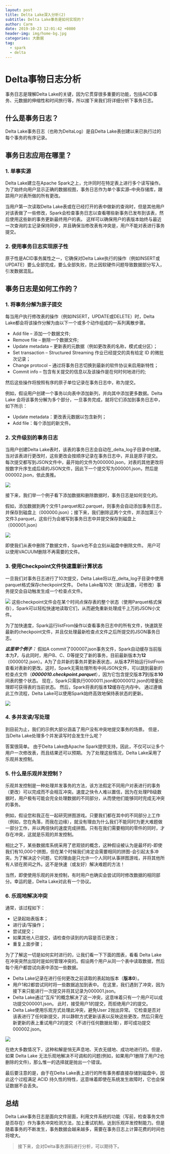 ```yaml
---
layout: post
title: Delta Lake深入分析(2)
subtitle: Delta Lake事务是如何实现的？
author: Carm
date: 2019-10-23 12:01:42 +0800
header-img: img/home-bg.jpg
categories: 大数据
tag:
  - spark
  - delta
---
```

# Delta事物日志分析

事务日志是理解Delta Lake的关键，因为它贯穿很多重要的功能，包括ACID事务、元数据的伸缩性和时间旅行等，所以接下来我们将详细分析下事务日志。

## 什么是事务日志？
Delta Lake事务日志（也称为DeltaLog）是自Delta Lake表创建以来已执行过的每个事务的有序记录。

## 事务日志应用在哪里？

### 1. 单事实源
Delta Lake建立在Apache Spark之上，允许同时在特定表上进行多个读写操作。 为了始终向用户显示正确的数据视图，事务日志作为单个事实源–中央存储库，跟踪用户对表所做的所有更改。


当用户第一次读取Delta Lake表或在已经打开的表中做新的查询时，但是其他用户对该表做了一些修改，Spark会检查事务日志以查看哪些新事务已发布到该表，然后使用这些新的事务更新最终用户的表。 这样可以确保用户的表版本始终与最近一次查询的主记录保持同步，并且确保当修改表有冲突是，用户不能对表进行事务提交。

### 2. 使用事务日志实现原子性
原子性是ACID事务属性之一，它确保对Delta Lake执行的操作（例如INSERT或UPDATE）要么全部完成，要么全部失败，防止因软硬件问题导致数据部分写入，引发数据混乱。

## 事务日志是如何工作的？
### 1. 将事务分解为原子提交
每当用户执行修改表的操作（例如INSERT，UPDATE或DELETE）时，Delta Lake都会将该操作分解为由以下一个或多个动作组成的一系列离散步骤。


- Add file – 添加一个数据文件;
- Remove file – 删除一个数据文件;
- Update metadata – 更新表的元数据（例如更改表的名称，模式或分区）；
- Set transaction – Structured Streaming 作业已经提交的具有给定 ID 的微批次记录；
- Change protocol – 通过将事务日志切换到最新的软件协议来启用新特性；
- Commit info – 包含有关提交的信息以及该操作是在何时何地进行的;


然后这些操作将按照有序的原子单位记录在事务日志中，称为提交。


例如，假设用户创建一个事务以向表中添加新列，并向其中添加更多数据。Delta Lake 会将该事务分解为多个部分，一旦事务完成，就将它们添加到事务日志中，如下所示：
- Update metadata：更改表元数据以包含新列；
- Add file：每个添加的新文件。

### 2. 文件级别的事务日志
当用户创建Delta Lake表时，该表的事务日志会自动在_delta_log子目录中创建。 当对该表进行更改时，这些更改会按顺序记录在事务日志中，并且是原子提交。 每次提交都写到JSON文件中，最开始的文件为000000.json，对表的其他更改将按数字升序生成后续的JSON文件，因此下一个提交写为000001.json，然后是000002.json，依此类推。

![](/img/delta/Delta-transaction1.png)

接下来，我们举一个例子看下添加数据和删除数据时，事务日志是如何变化的。


假如，添加数据到两个文件1.parquet和2.parquet，则事务会自动添加事务日志，并保存到磁盘上（000000.json）；接下来，我们删除这两个文件，并添加第三个文件3.parquet，这些行为会被写到事务日志中并提交保存到磁盘上（000001.json）

![](/img/delta/Delta-transaction2.png)

即使我们从表中删除了数据文件，Spark也不会立刻从磁盘中删除文件。 用户可以使用VACUUM删除不再需要的文件。

### 3. 使用Checkpoint文件快速重新计算状态
一旦我们对事务日志进行了10次提交，Delta Lake将以在_delta_log子目录中使用parquet格式保存checkpoint文件。 Delta Lake每10次（默认配置，可修改）事务提交会自动触发生成一个检查点文件。

![](/img/delta/Delta-checkpoint.png)
这些checkpoint文件会在某个时间点保存表的整个状态（使用Parquet格式保存），Spark可以轻松快速地读取它们，从而避免重新处理成千上万的JSON小文件。


为了加快速度，Spark运行listFrom操作以查看事务日志中的所有文件，快速跳至最新的checkpoint文件，并且仅处理最新检查点文件之后所提交的JSON事务日志。


***这里举个例子：***
假如A commit了000007.json事务文件，Spark自动缓存当前版本为**7**，与此同时，用户B、C、D等提交了新的事务，目前最新版本为**12**（0000012.json）。A为了合并新的事务并更新表状态，从版本**7**开始运行listFrom查看对表新的更改。这时，Spark无需处理所有中间JSON文件，可以跳到最新的检查点文件（***0000010.checkpoint.parquet***），因为它包含提交版本**7**到版本**10**间表的整个状态。 现在，Spark只需执行0000011.json和0000012.json的增量处理即可获得表的当前状态。 然后，Spark将表的版本**12**缓存在内存中。 通过遵循此工作流程，Delta Lake可以使用Spark始终高效地保持表状态的更新。

![](/img/delta/Delta-checkpoint2.png)

### 4. 多并发读/写处理
到目前为止，我们的示例大部分涵盖了用户没有冲突地提交事务的场景。 但是，当Delta Lake处理多个并发读写时会发生什么呢？


答案很简单。 由于Delta Lake由Apache Spark提供支持，因此，不仅可以让多个用户一次修改表，而且结果还可以预期。 为了处理这些情况，Delta Lake采用了乐观并发控制。

### 5. 什么是乐观并发控制？
乐观并发控制是一种处理并发事务的方法，该方法假定不同用户对表进行的事务（更改）可以完成而不会相互冲突。速度之快令人难以置信，因为在处理PB级数据时，用户极有可能会完全处理数据的不同部分，从而使他们能够同时完成无冲突的事务。


例如，假设您和我正在一起研究拼图游戏。只要我们都在其中的不同部分上工作（例如，您在角落，而我在边缘），就没有理由为什么我们不能同时为更大难题做一部分工作，并以两倍快的速度完成拼图。只有在我们需要相同的零件的同时，才存在冲突，这就是乐观的并发控制。


相比之下，某些数据库系统采用了悲观锁的概念，这种假设被认为是最坏的-即使我们有10,000个拼图，但在某个时候我们肯定会需要相同的拼图-会引起太多冲突。为了解决这个问题，它的理由是只允许一个人同时从事拼图游戏，并将其他所有人锁在房间之外。这不是快速（或友好）解决难题的方法！


当然，即使使用乐观的并发控制，有时用户也确实会尝试同时修改数据的相同部分。幸运的是，Delta Lake对此有一个协议。

### 6. 乐观地解决冲突

通常，该过程如下：
- 记录起始表版本；
- 进行读/写操作；
- 尝试提交；
- 如果其他人已提交，请检查你读到的内容是否已更改；
- 重复上面步骤；


为了了解这一切是如何实时进行的，让我们看一下下面的图表，看看 Delta Lake 在冲突突然出现时是如何管理冲突的。假设两个用户从同一个表中读取数据，然后每个用户都尝试向表中添加一些数据。

- Delta Lake记录在进行任何更改之前读取的表起始版本（**版本0**）。
-	用户1和2都尝试同时将一些数据追加到表中。 在这里，我们遇到了冲突，因为接下来只能进行一次提交并将其记录为000001.json。
-	Delta Lake通过“互斥”的概念解决了这一冲突，这意味着只有一个用户可以成功提交000001.json。 此时，接受用户1的提交，而拒绝用户2的提交。
-	Delta Lake使用乐观方式处理此冲突，避免User 2抛出异常。 它检查是否对该表进行了任何新提交，并以静默方式更新该表以反映这些更改，然后只需在新更新的表上重试用户2的提交（不进行任何数据处理），即可成功提交000002.json。

![](/img/delta/Delta-concurrnet-control.png)

在绝大多数情况下，这种和解是悄无声息地、天衣无缝地、成功地进行的。但是，如果 Delta Lake 无法乐观地解决不可调和的问题(例如，如果用户1删除了用户2也删除的文件)，那么惟一的选择就是抛出一个错误。


最后要注意的是，由于在Delta Lake表上进行的所有事务都直接存储到磁盘中，因此这个过程满足 ACID 持久性的特性，这意味着即使在系统发生故障时，它也会保证数据不会丢失。

## 总结
Delta Lake事务日志是面向文件层面，利用文件系统的功能（写前，检查事务文件是否存在）作为事务冲突检测方法，加上重试机制，达到乐观并发控制能力。但是随着事务的不断发生，事务数据会越来越多，需要在事务日志上计算花费的时间也将增大。

> 接下来，会对Delta事务源码进行分析，可以期待下。
